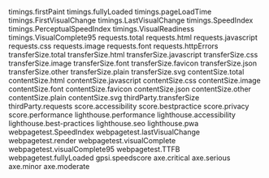 timings.firstPaint
timings.fullyLoaded
timings.pageLoadTime
timings.FirstVisualChange
timings.LastVisualChange
timings.SpeedIndex
timings.PerceptualSpeedIndex
timings.VisualReadiness
timings.VisualComplete95
requests.total
requests.html
requests.javascript
requests.css
requests.image
requests.font
requests.httpErrors
transferSize.total
transferSize.html
transferSize.javascript
transferSize.css
transferSize.image
transferSize.font
transferSize.favicon
transferSize.json
transferSize.other
transferSize.plain
transferSize.svg
contentSize.total
contentSize.html
contentSize.javascript
contentSize.css
contentSize.image
contentSize.font
contentSize.favicon
contentSize.json
contentSize.other
contentSize.plain
contentSize.svg
thirdParty.transferSize
thirdParty.requests
score.accessibility
score.bestpractice
score.privacy
score.performance
lighthouse.performance
lighthouse.accessibility
lighthouse.best-practices
lighthouse.seo
lighthouse.pwa
webpagetest.SpeedIndex
webpagetest.lastVisualChange
webpagetest.render
webpagetest.visualComplete
webpagetest.visualComplete95
webpagetest.TTFB
webpagetest.fullyLoaded
gpsi.speedscore
axe.critical
axe.serious
axe.minor
axe.moderate
